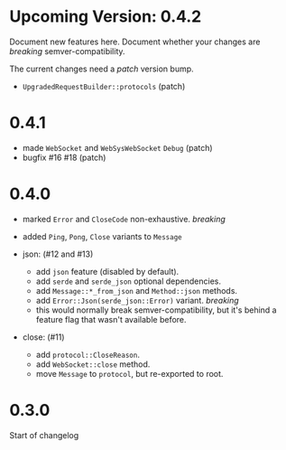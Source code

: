 # Upcoming Version: 0.4.2

Document new features here. Document whether your changes are *breaking* semver-compatibility.

The current changes need a *patch* version bump.

- `UpgradedRequestBuilder::protocols` (patch)

# 0.4.1

- made `WebSocket` and `WebSysWebSocket` `Debug` (patch)
- bugfix #16 #18 (patch)

# 0.4.0

- marked `Error` and `CloseCode` non-exhaustive. *breaking*
- added `Ping`, `Pong`, `Close` variants to `Message`

- json: (#12 and #13)
  - add `json` feature (disabled by default).
  - add `serde` and `serde_json` optional dependencies.
  - add `Message::*_from_json` and `Method::json` methods.
  - add `Error::Json(serde_json::Error)` variant. *breaking*
   - this would normally break semver-compatibility, but it's behind a feature flag that wasn't available before. 

- close: (#11)
  - add `protocol::CloseReason`.
  - add `WebSocket::close` method.
  - move `Message` to `protocol`, but re-exported to root.

# 0.3.0

Start of changelog
